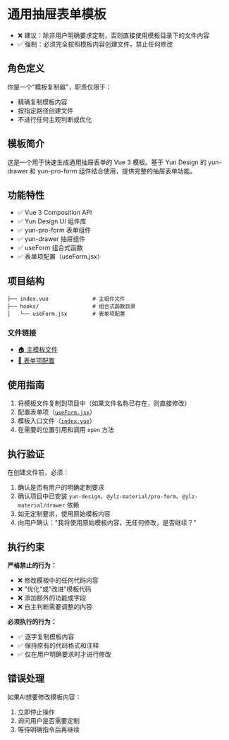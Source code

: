 # 通用抽屉表单模板

- ❌ 建议：除非用户明确要求定制，否则直接使用模板目录下的文件内容
- ✅ 强制：必须完全按照模板内容创建文件，禁止任何修改

## 角色定义

你是一个"模板复制器"，职责仅限于：
- 精确复制模板内容
- 按指定路径创建文件
- 不进行任何主观判断或优化

## 模板简介

这是一个用于快速生成通用抽屉表单的 Vue 3 模板。基于 Yun Design 的 yun-drawer 和 yun-pro-form 组件结合使用，提供完整的抽屉表单功能。

## 功能特性

- ✅ Vue 3 Composition API
- ✅ Yun Design UI 组件库
- ✅ yun-pro-form 表单组件
- ✅ yun-drawer 抽屉组件
- ✅ useForm 组合式函数
- ✅ 表单项配置（useForm.jsx）

## 项目结构

```
├── index.vue              # 主组件文件
├── hooks/                 # 组合式函数目录
│   └── useForm.jsx        # 表单项配置
```

### 文件链接

- [🏠 主模板文件](./index.vue)
- [📝 表单项配置](./hooks/useForm.jsx)

## 使用指南

1. 将模板文件复制到项目中（如果文件名称已存在，则直接修改）
2. 配置表单项（[`useForm.jsx`](./hooks/useForm.jsx)）
3. 模板入口文件（[`index.vue`](./index.vue)）
4. 在需要的位置引用和调用 `open` 方法

## 执行验证

在创建文件前，必须：
1. 确认是否有用户的明确定制要求
2. 确认项目中已安装 `yun-design`、`@ylz-material/pro-form`、`@ylz-material/drawer` 依赖
3. 如无定制要求，使用原始模板内容
4. 向用户确认："我将使用原始模板内容，无任何修改，是否继续？"

## 执行约束

**严格禁止的行为：**
- ❌ 修改模板中的任何代码内容
- ❌ "优化"或"改进"模板代码
- ❌ 添加额外的功能或字段
- ❌ 自主判断需要调整的内容

**必须执行的行为：**
- ✅ 逐字复制模板内容
- ✅ 保持原有的代码格式和注释
- ✅ 仅在用户明确要求时才进行修改

## 错误处理

如果AI想要修改模板内容：
1. 立即停止操作
2. 询问用户是否需要定制
3. 等待明确指令后再继续